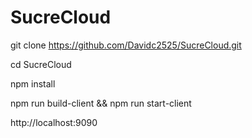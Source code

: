 # SucreCloud

git clone https://github.com/Davidc2525/SucreCloud.git

cd SucreCloud

npm install

npm run build-client && npm run start-client

http://localhost:9090


